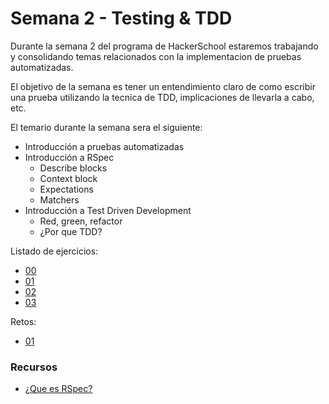 # Semana 2 - Testing & TDD

Durante la semana 2 del programa de HackerSchool estaremos trabajando y consolidando temas relacionados con la implementacion de pruebas automatizadas.

El objetivo de la semana es tener un entendimiento claro de como escribir una prueba utilizando la tecnica de TDD, implicaciones de llevarla a cabo, etc.

El temario durante la semana sera el siguiente:

* Introducción a pruebas automatizadas
* Introducción a RSpec
	* Describe blocks
	* Context block 
	* Expectations
	* Matchers
* Introducción a Test Driven Development
	* Red, green, refactor
	* ¿Por que TDD?

Listado de ejercicios:

* [00](exercices/00)
* [01](exercises/01)
* [02](exercises/02)
* [03](exercises/03)

Retos:

* [01](retos/01)

### Recursos

* [¿Que es RSpec?](que-es-rspec.md)